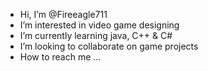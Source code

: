 - Hi, I’m @Fireeagle711
- I’m interested in video game designing
- I’m currently learning java, C++ & C#
- I’m looking to collaborate on game projects
- How to reach me ...

<!---
Fireeagle711/Fireeagle711 is a ✨ special ✨ repository because its `README.md` (this file) appears on your GitHub profile.
You can click the Preview link to take a look at your changes.
--->
